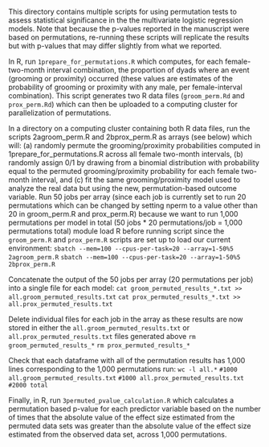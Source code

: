 This directory contains multiple scripts for using permutation tests to assess statistical significance in the the multivariate logistic regression models.
Note that because the p-values reported in the manuscript were based on permutations, re-running these scripts will replicate the results but with p-values that may differ slightly from what we reported.

In R, run `1prepare_for_permutations.R` which computes, for each female-two-month interval combination, the proportion of dyads where an event (grooming or proximity) occurred (these values are estimates of the probability of grooming or proximity with any male, per female-interval combination). This script generates two R data files (`groom_perm.Rd` and `prox_perm.Rd`) which can then be uploaded to a computing cluster for parallelization of permutations.

In a directory on a computing cluster containing both R data files, run the scripts 2agroom_perm.R and 2bprox_perm.R as arrays (see below) which will:
  (a) randomly permute the grooming/proximity probabilities computed in 1prepare_for_permutations.R across all female two-month intervals, 
  (b) randomly assign 0/1 by drawing from a binomial distribution with probability equal to the permuted grooming/proximity probability for each female two-month interval, and
  (c) fit the same grooming/proximity model used to analyze the real data but using the new, permutation-based outcome variable.
Run 50 jobs per array (since each job is currently set to run 20 permutations which can be changed by setting nperm to a value other than 20 in groom_perm.R and prox_perm.R) because we want to run 1,000 permutations per model in total (50 jobs * 20 permutations/job = 1,000 permutations total)
module load R before running script since the `groom_perm.R` and `prox_perm.R` scripts are set up to load our current environment:
`sbatch --mem=100 --cpus-per-task=20 --array=1-50%5 2agroom_perm.R`
`sbatch --mem=100 --cpus-per-task=20 --array=1-50%5 2bprox_perm.R`

Concatenate the output of the 50 jobs per array (20 permutations per job) into a single file for each model:
`cat groom_permuted_results_*.txt >> all.groom_permuted_results.txt`
`cat prox_permuted_results_*.txt >> all.prox_permuted_results.txt`

Delete individual files for each job in the array as these results are now stored in either the `all.groom_permuted_results.txt` or `all.prox_permuted_results.txt` files generated above
`rm groom_permuted_results_*`
`rm prox_permuted_results_*`

Check that each dataframe with all of the permutation results has 1,000 lines corresponding to the 1,000 permutations run:
`wc -l all.*`
`#1000 all.groom_permuted_results.txt`
`#1000 all.prox_permuted_results.txt`
`#2000 total`

Finally, in R, run `3permuted_pvalue_calculation.R` which calculates a permutation based p-value for each predictor variable based on the number of times that the absolute value of the effect size estimated from the permuted data sets was greater than the absolute value of the effect size estimated from the observed data set, across 1,000 permutations.
